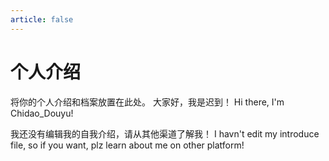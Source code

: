 ```yaml
---
article: false
---
```


# 个人介绍

将你的个人介绍和档案放置在此处。
大家好，我是迟到！
Hi there, I'm Chidao_Douyu!

我还没有编辑我的自我介绍，请从其他渠道了解我！
I havn't edit my introduce file, so if you want, plz learn about me on other platform!